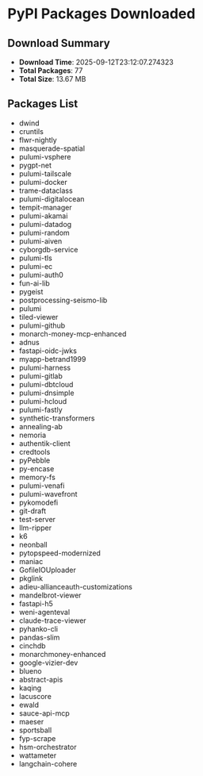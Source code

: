 # PyPI Packages Downloaded

## Download Summary
- **Download Time**: 2025-09-12T23:12:07.274323
- **Total Packages**: 77
- **Total Size**: 13.67 MB

## Packages List
- dwind
- cruntils
- flwr-nightly
- masquerade-spatial
- pulumi-vsphere
- pygpt-net
- pulumi-tailscale
- pulumi-docker
- trame-dataclass
- pulumi-digitalocean
- tempit-manager
- pulumi-akamai
- pulumi-datadog
- pulumi-random
- pulumi-aiven
- cyborgdb-service
- pulumi-tls
- pulumi-ec
- pulumi-auth0
- fun-ai-lib
- pygeist
- postprocessing-seismo-lib
- pulumi
- tiled-viewer
- pulumi-github
- monarch-money-mcp-enhanced
- adnus
- fastapi-oidc-jwks
- myapp-betrand1999
- pulumi-harness
- pulumi-gitlab
- pulumi-dbtcloud
- pulumi-dnsimple
- pulumi-hcloud
- pulumi-fastly
- synthetic-transformers
- annealing-ab
- nemoria
- authentik-client
- credtools
- pyPebble
- py-encase
- memory-fs
- pulumi-venafi
- pulumi-wavefront
- pykomodefi
- git-draft
- test-server
- llm-ripper
- k6
- neonball
- pytopspeed-modernized
- maniac
- GofileIOUploader
- pkglink
- adieu-allianceauth-customizations
- mandelbrot-viewer
- fastapi-h5
- weni-agenteval
- claude-trace-viewer
- pyhanko-cli
- pandas-slim
- cinchdb
- monarchmoney-enhanced
- google-vizier-dev
- blueno
- abstract-apis
- kaqing
- lacuscore
- ewald
- sauce-api-mcp
- maeser
- sportsball
- fyp-scrape
- hsm-orchestrator
- wattameter
- langchain-cohere
